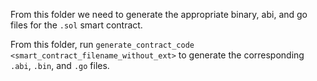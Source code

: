 From this folder we need to generate the appropriate binary, abi, and go files for the `.sol` smart contract.

From this folder, run `generate_contract_code <smart_contract_filename_without_ext>` to generate the corresponding `.abi`, `.bin`, and `.go` files.
